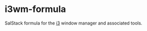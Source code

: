# i3wm-formula

SalStack formula for the [i3](https://i3wm.org/) window manager and associated tools.
